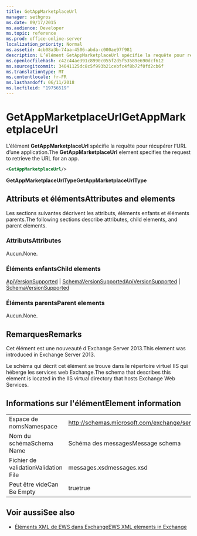 ```yaml
---
title: GetAppMarketplaceUrl
manager: sethgros
ms.date: 09/17/2015
ms.audience: Developer
ms.topic: reference
ms.prod: office-online-server
localization_priority: Normal
ms.assetid: 4cb08a3b-74aa-4506-abda-c000ae97f981
description: L’élément GetAppMarketplaceUrl spécifie la requête pour récupérer l’URL d’une application.
ms.openlocfilehash: c42c44ae391c8990c055f2d5f53589e690dcf612
ms.sourcegitcommit: 34041125dc8c5f993b21cebfc4f8b72f0fd2cb6f
ms.translationtype: MT
ms.contentlocale: fr-FR
ms.lasthandoff: 06/11/2018
ms.locfileid: "19756519"
---
```

# <a name="getappmarketplaceurl"></a><span data-ttu-id="b46de-103">GetAppMarketplaceUrl</span><span class="sxs-lookup"><span data-stu-id="b46de-103">GetAppMarketplaceUrl</span></span>

<span data-ttu-id="b46de-104">L’élément **GetAppMarketplaceUrl** spécifie la requête pour récupérer l’URL d’une application.</span><span class="sxs-lookup"><span data-stu-id="b46de-104">The **GetAppMarketplaceUrl** element specifies the request to retrieve the URL for an app.</span></span> 
  
```XML
<GetAppMarketplaceUrl/>
```

 <span data-ttu-id="b46de-105">**GetAppMarketplaceUrlType**</span><span class="sxs-lookup"><span data-stu-id="b46de-105">**GetAppMarketplaceUrlType**</span></span>
## <a name="attributes-and-elements"></a><span data-ttu-id="b46de-106">Attributs et éléments</span><span class="sxs-lookup"><span data-stu-id="b46de-106">Attributes and elements</span></span>

<span data-ttu-id="b46de-107">Les sections suivantes décrivent les attributs, éléments enfants et éléments parents.</span><span class="sxs-lookup"><span data-stu-id="b46de-107">The following sections describe attributes, child elements, and parent elements.</span></span>
  
### <a name="attributes"></a><span data-ttu-id="b46de-108">Attributs</span><span class="sxs-lookup"><span data-stu-id="b46de-108">Attributes</span></span>

<span data-ttu-id="b46de-109">Aucun.</span><span class="sxs-lookup"><span data-stu-id="b46de-109">None.</span></span>
  
### <a name="child-elements"></a><span data-ttu-id="b46de-110">Éléments enfants</span><span class="sxs-lookup"><span data-stu-id="b46de-110">Child elements</span></span>

<span data-ttu-id="b46de-111">[ApiVersionSupported](apiversionsupported.md) | [SchemaVersionSupported](schemaversionsupported.md)</span><span class="sxs-lookup"><span data-stu-id="b46de-111">[ApiVersionSupported](apiversionsupported.md) | [SchemaVersionSupported](schemaversionsupported.md)</span></span>
  
### <a name="parent-elements"></a><span data-ttu-id="b46de-112">Éléments parents</span><span class="sxs-lookup"><span data-stu-id="b46de-112">Parent elements</span></span>

<span data-ttu-id="b46de-113">Aucun.</span><span class="sxs-lookup"><span data-stu-id="b46de-113">None.</span></span>
  
## <a name="remarks"></a><span data-ttu-id="b46de-114">Remarques</span><span class="sxs-lookup"><span data-stu-id="b46de-114">Remarks</span></span>

<span data-ttu-id="b46de-115">Cet élément est une nouveauté d'Exchange Server 2013.</span><span class="sxs-lookup"><span data-stu-id="b46de-115">This element was introduced in Exchange Server 2013.</span></span>
  
<span data-ttu-id="b46de-116">Le schéma qui décrit cet élément se trouve dans le répertoire virtuel IIS qui héberge les services web Exchange.</span><span class="sxs-lookup"><span data-stu-id="b46de-116">The schema that describes this element is located in the IIS virtual directory that hosts Exchange Web Services.</span></span>
  
## <a name="element-information"></a><span data-ttu-id="b46de-117">Informations sur l'élément</span><span class="sxs-lookup"><span data-stu-id="b46de-117">Element information</span></span>

|||
|:-----|:-----|
|<span data-ttu-id="b46de-118">Espace de noms</span><span class="sxs-lookup"><span data-stu-id="b46de-118">Namespace</span></span>  <br/> |http://schemas.microsoft.com/exchange/services/2006/messages  <br/> |
|<span data-ttu-id="b46de-119">Nom du schéma</span><span class="sxs-lookup"><span data-stu-id="b46de-119">Schema Name</span></span>  <br/> |<span data-ttu-id="b46de-120">Schéma des messages</span><span class="sxs-lookup"><span data-stu-id="b46de-120">Message schema</span></span>  <br/> |
|<span data-ttu-id="b46de-121">Fichier de validation</span><span class="sxs-lookup"><span data-stu-id="b46de-121">Validation File</span></span>  <br/> |<span data-ttu-id="b46de-122">messages.xsd</span><span class="sxs-lookup"><span data-stu-id="b46de-122">messages.xsd</span></span>  <br/> |
|<span data-ttu-id="b46de-123">Peut être vide</span><span class="sxs-lookup"><span data-stu-id="b46de-123">Can Be Empty</span></span>  <br/> |<span data-ttu-id="b46de-124">true</span><span class="sxs-lookup"><span data-stu-id="b46de-124">true</span></span>  <br/> |
   
## <a name="see-also"></a><span data-ttu-id="b46de-125">Voir aussi</span><span class="sxs-lookup"><span data-stu-id="b46de-125">See also</span></span>



- [<span data-ttu-id="b46de-126">Éléments XML de EWS dans Exchange</span><span class="sxs-lookup"><span data-stu-id="b46de-126">EWS XML elements in Exchange</span></span>](ews-xml-elements-in-exchange.md)

